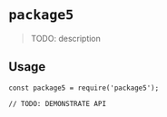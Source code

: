 # `package5`

> TODO: description

## Usage

```
const package5 = require('package5');

// TODO: DEMONSTRATE API
```
